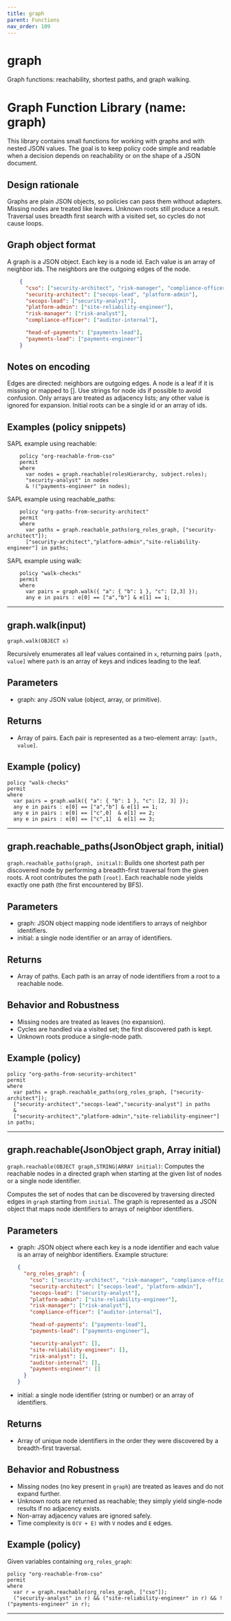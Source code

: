 ```yaml
---
title: graph
parent: Functions
nav_order: 109
---
```

# graph

Graph functions: reachability, shortest paths, and graph walking.

# Graph Function Library (name: graph)

This library contains small functions for working with graphs and
with nested JSON values. The goal is to keep policy code simple and
readable when a decision depends on reachability or on the shape of
a JSON document.

## Design rationale

Graphs are plain JSON objects, so policies can pass them without
adapters. Missing nodes are treated like leaves. Unknown roots
still produce a result. Traversal uses breadth first search with
a visited set, so cycles do not cause loops.

## Graph object format

A graph is a JSON object. Each key is a node id. Each value is an
array of neighbor ids. The neighbors are the outgoing edges of the
node.

```json
    {
      "cso": ["security-architect", "risk-manager", "compliance-officer"],
      "security-architect": ["secops-lead", "platform-admin"],
      "secops-lead": ["security-analyst"],
      "platform-admin": ["site-reliability-engineer"],
      "risk-manager": ["risk-analyst"],
      "compliance-officer": ["auditor-internal"],

      "head-of-payments": ["payments-lead"],
      "payments-lead": ["payments-engineer"]
    }
```

## Notes on encoding

Edges are directed: neighbors are outgoing edges.
A node is a leaf if it is missing or mapped to [].
Use strings for node ids if possible to avoid confusion.
Only arrays are treated as adjacency lists; any other value is
ignored for expansion.
Initial roots can be a single id or an array of ids.

## Examples (policy snippets)

SAPL example using reachable:

```sapl
    policy "org-reachable-from-cso"
    permit
    where
      var nodes = graph.reachable(rolesHierarchy, subject.roles);
      "security-analyst" in nodes
      & !("payments-engineer" in nodes);
```

SAPL example using reachable_paths:

```sapl
    policy "org-paths-from-security-architect"
    permit
    where
      var paths = graph.reachable_paths(org_roles_graph, ["security-architect"]);
      ["security-architect","platform-admin","site-reliability-engineer"] in paths;
```
SAPL example using walk:

```sapl
    policy "walk-checks"
    permit
    where
      var pairs = graph.walk({ "a": { "b": 1 }, "c": [2,3] });
      any e in pairs : e[0] == ["a","b"] & e[1] == 1;
```


---

## graph.walk(input)

```graph.walk(OBJECT x)```

Recursively enumerates all leaf values contained in `x`, returning pairs
`[path, value]` where `path` is an array of keys and indices leading to the leaf.

## Parameters

- graph: any JSON value (object, array, or primitive).

## Returns

- Array of pairs. Each pair is represented as a two-element array: `[path, value]`.

## Example (policy)

```sapl
policy "walk-checks"
permit
where
  var pairs = graph.walk({ "a": { "b": 1 }, "c": [2, 3] });
  any e in pairs : e[0] == ["a","b"] & e[1] == 1;
  any e in pairs : e[0] == ["c",0]  & e[1] == 2;
  any e in pairs : e[0] == ["c",1]  & e[1] == 3;
```


---

## graph.reachable_paths(JsonObject graph, initial)

```graph.reachable_paths(graph, initial)```: Builds one shortest path per discovered node by performing
a breadth-first traversal from the given roots. A root contributes the path `[root]`.
Each reachable node yields exactly one path (the first encountered by BFS).

## Parameters

- graph: JSON object mapping node identifiers to arrays of neighbor identifiers.
- initial: a single node identifier or an array of identifiers.

## Returns

- Array of paths. Each path is an array of node identifiers from a root to a reachable node.

## Behavior and Robustness

- Missing nodes are treated as leaves (no expansion).
- Cycles are handled via a visited set; the first discovered path is kept.
- Unknown roots produce a single-node path.

## Example (policy)

```sapl
policy "org-paths-from-security-architect"
permit
where
  var paths = graph.reachable_paths(org_roles_graph, ["security-architect"]);
  ["security-architect","secops-lead","security-analyst"] in paths
  &
  ["security-architect","platform-admin","site-reliability-engineer"] in paths;
```


---

## graph.reachable(JsonObject graph, Array initial)

```graph.reachable(OBJECT graph,STRING|ARRAY initial)```: Computes the reachable nodes in a directed
graph when starting at the given list of nodes or a single node identifier.

Computes the set of nodes that can be discovered by traversing directed edges
in `graph` starting from `initial`. The graph is represented as a JSON object
that maps node identifiers to arrays of neighbor identifiers.

## Parameters

- graph: JSON object where each key is a node identifier and each value is an array
  of neighbor identifiers. Example structure:

  ```json
  {
    "org_roles_graph": {
      "cso": ["security-architect", "risk-manager", "compliance-officer"],
      "security-architect": ["secops-lead", "platform-admin"],
      "secops-lead": ["security-analyst"],
      "platform-admin": ["site-reliability-engineer"],
      "risk-manager": ["risk-analyst"],
      "compliance-officer": ["auditor-internal"],

      "head-of-payments": ["payments-lead"],
      "payments-lead": ["payments-engineer"],

      "security-analyst": [],
      "site-reliability-engineer": [],
      "risk-analyst": [],
      "auditor-internal": [],
      "payments-engineer": []
    }
  }
  ```

- initial: a single node identifier (string or number) or an array of identifiers.

## Returns

- Array of unique node identifiers in the order they were discovered by a breadth-first traversal.

## Behavior and Robustness

- Missing nodes (no key present in `graph`) are treated as leaves and do not expand further.
- Unknown roots are returned as reachable; they simply yield single-node results if no adjacency exists.
- Non-array adjacency values are ignored safely.
- Time complexity is `O(V + E)` with `V` nodes and `E` edges.

## Example (policy)

Given variables containing `org_roles_graph`:

```sapl
policy "org-reachable-from-cso"
permit
where
  var r = graph.reachable(org_roles_graph, ["cso"]);
  ("security-analyst" in r) && ("site-reliability-engineer" in r) && !("payments-engineer" in r);
```


---


